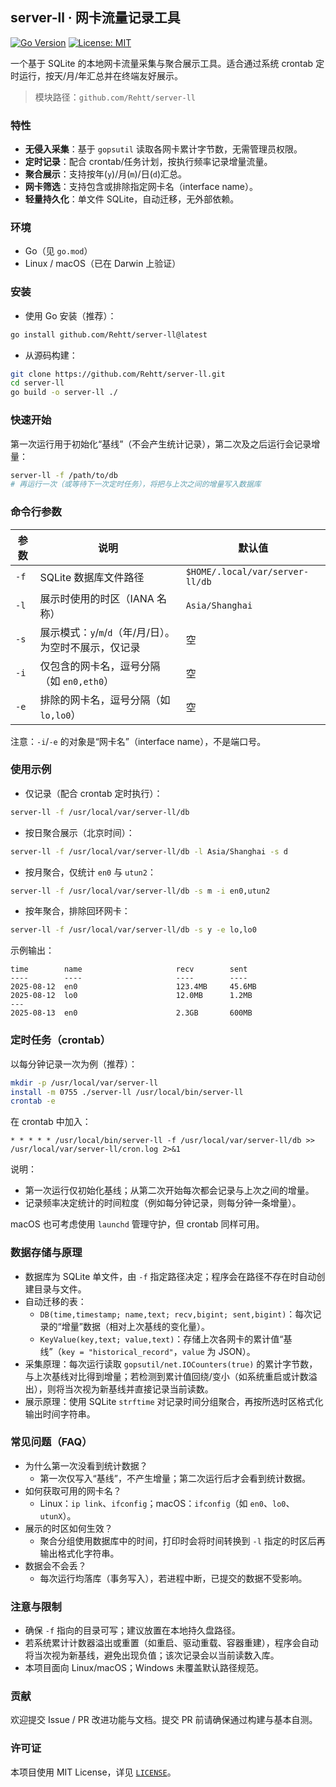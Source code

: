 ## server-ll · 网卡流量记录工具

[![Go Version](https://img.shields.io/badge/go-1.24%2B-00ADD8?logo=go)](https://go.dev/) [![License: MIT](https://img.shields.io/badge/License-MIT-green.svg)](./LICENSE)

一个基于 SQLite 的本地网卡流量采集与聚合展示工具。适合通过系统 crontab 定时运行，按天/月/年汇总并在终端友好展示。

> 模块路径：`github.com/Rehtt/server-ll`

### 特性
- **无侵入采集**：基于 `gopsutil` 读取各网卡累计字节数，无需管理员权限。
- **定时记录**：配合 crontab/任务计划，按执行频率记录增量流量。
- **聚合展示**：支持按年(`y`)/月(`m`)/日(`d`)汇总。
- **网卡筛选**：支持包含或排除指定网卡名（interface name）。
- **轻量持久化**：单文件 SQLite，自动迁移，无外部依赖。

### 环境
- Go（见 `go.mod`）
- Linux / macOS（已在 Darwin 上验证）

### 安装
- 使用 Go 安装（推荐）：
```bash
go install github.com/Rehtt/server-ll@latest
```

- 从源码构建：
```bash
git clone https://github.com/Rehtt/server-ll.git
cd server-ll
go build -o server-ll ./
```

### 快速开始
第一次运行用于初始化“基线”（不会产生统计记录），第二次及之后运行会记录增量：
```bash
server-ll -f /path/to/db
# 再运行一次（或等待下一次定时任务），将把与上次之间的增量写入数据库
```

### 命令行参数

| 参数 | 说明 | 默认值 |
| --- | --- | --- |
| `-f` | SQLite 数据库文件路径 | `$HOME/.local/var/server-ll/db` |
| `-l` | 展示时使用的时区（IANA 名称） | `Asia/Shanghai` |
| `-s` | 展示模式：`y`/`m`/`d`（年/月/日）。为空时不展示，仅记录 | 空 |
| `-i` | 仅包含的网卡名，逗号分隔（如 `en0,eth0`） | 空 |
| `-e` | 排除的网卡名，逗号分隔（如 `lo,lo0`） | 空 |

注意：`-i`/`-e` 的对象是“网卡名”（interface name），不是端口号。

### 使用示例
- 仅记录（配合 crontab 定时执行）：
```bash
server-ll -f /usr/local/var/server-ll/db
```

- 按日聚合展示（北京时间）：
```bash
server-ll -f /usr/local/var/server-ll/db -l Asia/Shanghai -s d
```

- 按月聚合，仅统计 `en0` 与 `utun2`：
```bash
server-ll -f /usr/local/var/server-ll/db -s m -i en0,utun2
```

- 按年聚合，排除回环网卡：
```bash
server-ll -f /usr/local/var/server-ll/db -s y -e lo,lo0
```

示例输出：
```text
time        name                     recv        sent
----        ----                     ----        ----
2025-08-12  en0                      123.4MB     45.6MB
2025-08-12  lo0                      12.0MB      1.2MB
---
2025-08-13  en0                      2.3GB       600MB
```

### 定时任务（crontab）
以每分钟记录一次为例（推荐）：
```bash
mkdir -p /usr/local/var/server-ll
install -m 0755 ./server-ll /usr/local/bin/server-ll
crontab -e
```

在 crontab 中加入：
```cron
* * * * * /usr/local/bin/server-ll -f /usr/local/var/server-ll/db >> /usr/local/var/server-ll/cron.log 2>&1
```

说明：
- 第一次运行仅初始化基线；从第二次开始每次都会记录与上次之间的增量。
- 记录频率决定统计的时间粒度（例如每分钟记录，则每分钟一条增量）。

macOS 也可考虑使用 `launchd` 管理守护，但 crontab 同样可用。

### 数据存储与原理
- 数据库为 SQLite 单文件，由 `-f` 指定路径决定；程序会在路径不存在时自动创建目录与文件。
- 自动迁移的表：
  - `DB(time,timestamp; name,text; recv,bigint; sent,bigint)`：每次记录的“增量”数据（相对上次基线的变化量）。
  - `KeyValue(key,text; value,text)`：存储上次各网卡的累计值“基线”（`key = "historical_record"`，`value` 为 JSON）。
- 采集原理：每次运行读取 `gopsutil/net.IOCounters(true)` 的累计字节数，与上次基线对比得到增量；若检测到累计值回绕/变小（如系统重启或计数溢出），则将当次视为新基线并直接记录当前读数。
- 展示原理：使用 SQLite `strftime` 对记录时间分组聚合，再按所选时区格式化输出时间字符串。

### 常见问题（FAQ）
- 为什么第一次没看到统计数据？
  - 第一次仅写入“基线”，不产生增量；第二次运行后才会看到统计数据。
- 如何获取可用的网卡名？
  - Linux：`ip link`、`ifconfig`；macOS：`ifconfig`（如 `en0`、`lo0`、`utunX`）。
- 展示的时区如何生效？
  - 聚合分组使用数据库中的时间，打印时会将时间转换到 `-l` 指定的时区后再输出格式化字符串。
- 数据会不会丢？
  - 每次运行均落库（事务写入），若进程中断，已提交的数据不受影响。

### 注意与限制
- 确保 `-f` 指向的目录可写；建议放置在本地持久盘路径。
- 若系统累计计数器溢出或重置（如重启、驱动重载、容器重建），程序会自动将当次视为新基线，避免出现负值；该次记录会以当前读数入库。
- 本项目面向 Linux/macOS；Windows 未覆盖默认路径规范。

### 贡献
欢迎提交 Issue / PR 改进功能与文档。提交 PR 前请确保通过构建与基本自测。

### 许可证
本项目使用 MIT License，详见 [`LICENSE`](./LICENSE)。




